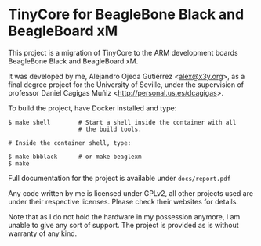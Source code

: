 # TinyCore for BeagleBone Black and BeagleBoard xM

This project is a migration of TinyCore to the ARM development boards
BeagleBone Black and BeagleBoard xM.

It was developed by me, Alejandro Ojeda Gutiérrez \<<alex@x3y.org>\>,
as a final degree project for the University of Seville, under the supervision
of professor Daniel Cagigas Muñiz \<<http://personal.us.es/dcagigas>\>.

To build the project, have Docker installed and type:

    $ make shell        # Start a shell inside the container with all
                        # the build tools.

    # Inside the container shell, type:

    $ make bbblack      # or make beaglexm
    $ make

Full documentation for the project is available under `docs/report.pdf`

Any code written by me is licensed under GPLv2, all other projects used are
under their respective licenses. Please check their websites for details.

Note that as I do not hold the hardware in my possession anymore, I am
unable to give any sort of support. The project is provided as is without
warranty of any kind.
